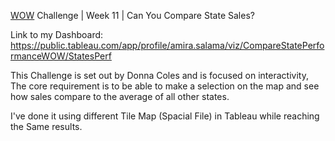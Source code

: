 
[WOW](https://workout-wednesday.com/2023w11tab/) Challenge | Week 11 | Can You Compare State Sales?

Link to my Dashboard: 
https://public.tableau.com/app/profile/amira.salama/viz/CompareStatePerformanceWOW/StatesPerf


This Challenge is set out by Donna Coles and is focused on interactivity, The core requirement is to be able to make a selection on the map and see how sales compare to the average of all other states.

I've done it using different Tile Map (Spacial File) in Tableau while reaching the Same results.

